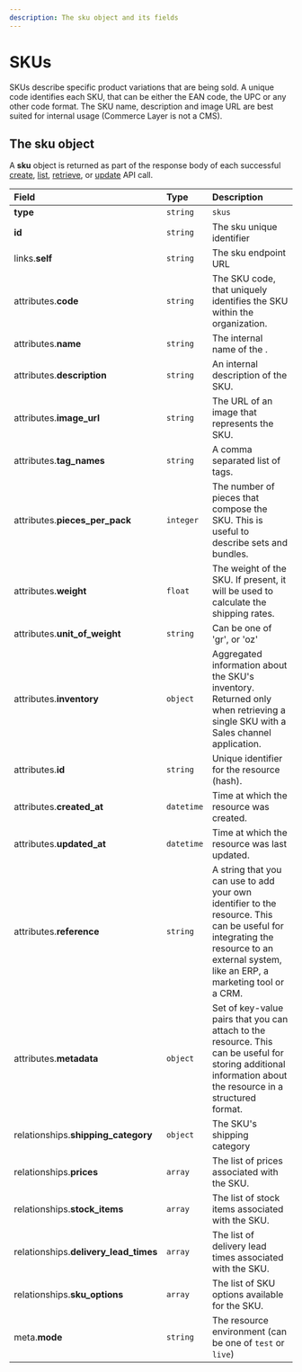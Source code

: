 ```yaml
---
description: The sku object and its fields
---
```


# SKUs

SKUs describe specific product variations that are being sold. A unique code identifies each SKU, that can be either the EAN code, the UPC or any other code format. The SKU name, description and image URL are best suited for internal usage \(Commerce Layer is not a CMS\).

## The sku object

A **sku** object is returned as part of the response body of each successful [create](https://docs.commercelayer.io/api/resources/skus/create_sku), [list](https://docs.commercelayer.io/api/resources/skus/list_skus), [retrieve](https://docs.commercelayer.io/api/resources/skus/retrieve_sku), or [update](https://docs.commercelayer.io/api/resources/skus/update_sku) API call.

| Field | Type | Description |
| :--- | :--- | :--- |
| **type** | `string` | `skus` |
| **id** | `string` | The sku unique identifier |
| links.**self** | `string` | The sku endpoint URL |
| attributes.**code** | `string` | The SKU code, that uniquely identifies the SKU within the organization. |
| attributes.**name** | `string` | The internal name of the . |
| attributes.**description** | `string` | An internal description of the SKU. |
| attributes.**image\_url** | `string` | The URL of an image that represents the SKU. |
| attributes.**tag\_names** | `string` | A comma separated list of tags. |
| attributes.**pieces\_per\_pack** | `integer` | The number of pieces that compose the SKU. This is useful to describe sets and bundles. |
| attributes.**weight** | `float` | The weight of the SKU. If present, it will be used to calculate the shipping rates. |
| attributes.**unit\_of\_weight** | `string` | Can be one of 'gr', or 'oz' |
| attributes.**inventory** | `object` | Aggregated information about the SKU's inventory. Returned only when retrieving a single SKU with a Sales channel application. |
| attributes.**id** | `string` | Unique identifier for the resource \(hash\). |
| attributes.**created\_at** | `datetime` | Time at which the resource was created. |
| attributes.**updated\_at** | `datetime` | Time at which the resource was last updated. |
| attributes.**reference** | `string` | A string that you can use to add your own identifier to the resource. This can be useful for integrating the resource to an external system, like an ERP, a marketing tool or a CRM. |
| attributes.**metadata** | `object` | Set of key-value pairs that you can attach to the resource. This can be useful for storing additional information about the resource in a structured format. |
| relationships.**shipping\_category** | `object` | The SKU's shipping category |
| relationships.**prices** | `array` | The list of prices associated with the SKU. |
| relationships.**stock\_items** | `array` | The list of stock items associated with the SKU. |
| relationships.**delivery\_lead\_times** | `array` | The list of delivery lead times associated with the SKU. |
| relationships.**sku\_options** | `array` | The list of SKU options available for the SKU. |
| meta.**mode** | `string` | The resource environment \(can be one of `test` or `live`\) |

